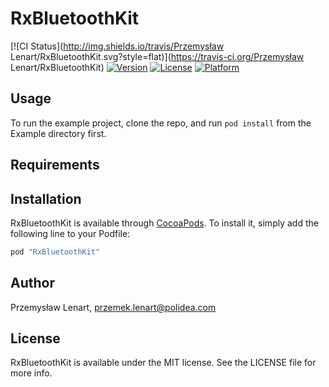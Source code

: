 # RxBluetoothKit

[![CI Status](http://img.shields.io/travis/Przemysław Lenart/RxBluetoothKit.svg?style=flat)](https://travis-ci.org/Przemysław Lenart/RxBluetoothKit)
[![Version](https://img.shields.io/cocoapods/v/RxBluetoothKit.svg?style=flat)](http://cocoapods.org/pods/RxBluetoothKit)
[![License](https://img.shields.io/cocoapods/l/RxBluetoothKit.svg?style=flat)](http://cocoapods.org/pods/RxBluetoothKit)
[![Platform](https://img.shields.io/cocoapods/p/RxBluetoothKit.svg?style=flat)](http://cocoapods.org/pods/RxBluetoothKit)

## Usage

To run the example project, clone the repo, and run `pod install` from the Example directory first.

## Requirements

## Installation

RxBluetoothKit is available through [CocoaPods](http://cocoapods.org). To install
it, simply add the following line to your Podfile:

```ruby
pod "RxBluetoothKit"
```

## Author

Przemysław Lenart, przemek.lenart@polidea.com

## License

RxBluetoothKit is available under the MIT license. See the LICENSE file for more info.
